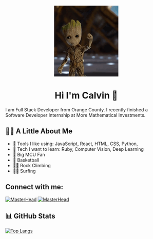 
<p align="center">
  <img src="https://github.com/CalvinTran7/CalvinTran7/blob/main/hello.gif" />
</p>

<h1 align="center">Hi I'm Calvin 👋 </h1>

I am Full Stack Developer from Orange County. I recently finished a Software Developer Internship at More Mathematical Investments. 

## 🙋‍♂️   A Little About Me
* 🧰  Tools I like using:  JavaScript, React, HTML, CSS, Python,
* 📖  Tech I want to learn: Ruby, Computer Vision, Deep Learning
* 🎥  Big MCU Fan
* 🏀  Basketball
* 🧗‍♂️  Rock Climbing
* 🏄‍♂️  Surfing 

## Connect with me:
[![MasterHead](https://img.shields.io/badge/LinkedIn-0077B5?style=for-the-badge&logo=linkedin&logoColor=white)](www.linkedin.com/in/calvintran7)
[![MasterHead](	https://img.shields.io/badge/Gmail-D14836?style=for-the-badge&logo=gmail&logoColor=white)](calvintran7@gmail.com)

## 📊   GitHub Stats
[![Top Langs](https://github-readme-stats.vercel.app/api/top-langs/?username=CalvinTran7&layout=compact)](https://github.com/anuraghazra/github-readme-stats)
